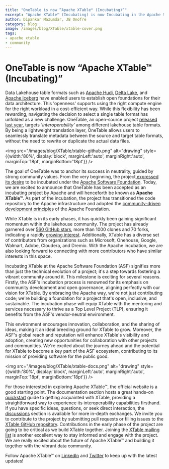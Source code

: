 ```yaml
---
title: "OneTable is now “Apache XTable™ (Incubating)”"
excerpt: "Apache XTable™ (Incubating) is now Incubating in the Apache Software Foundation"
author: Dipankar Mazumdar, JB Onofré
category: blog
image: /images/blog/XTable/xtable-cover.png
tags:
- apache xtable
- community
---
```


# OneTable is now “Apache XTable™ (Incubating)”

Data Lakehouse table formats such as [Apache Hudi](https://hudi.apache.org/), [Delta Lake](https://delta.io/), and
[Apache Iceberg](https://iceberg.apache.org/) have enabled users to establish open foundations for their data architecture.
This 'openness' supports using the right compute engine for the right workload in a cost-efficient way. While this
flexibility has been rewarding, navigating the decision to select a single table format has unfolded as a new challenge.
OneTable, an open-source project [released last year](https://venturebeat.com/data-infrastructure/exclusive-microsoft-and-google-join-forces-on-onetable-an-open-source-solution-for-data-lake-challenges/),
targets _'interoperability'_ among different lakehouse table formats. By being a lightweight translation layer,
OneTable allows users to seamlessly translate metadata between the source and target table formats, without the need to
rewrite or duplicate the actual data files.

<img src="/images/blog/XTable/xtable-github.png" alt="drawing" style={{width:'80%', display:'block', marginLeft:'auto', marginRight:'auto', marginTop:'18pt', marginBottom:'18pt'}} />

The goal of OneTable was to anchor its success in neutrality, guided by strong community values. From the very beginning,
the project[ expressed its desire](https://cwiki.apache.org/confluence/display/INCUBATOR/XTable+Proposal) to be incubated
under the [Apache Software Foundation](https://www.apache.org/). Today, we are excited to announce that OneTable has been
accepted as an incubating project by Apache and will henceforth be known as **Apache XTable™**. As part of the incubation,
the project has transitioned the code repository to the Apache infrastructure and adopted the
[community-driven development principles](https://community.apache.org/) of the Apache Foundation.

While XTable is in its early phases, it has quickly been gaining significant momentum within the lakehouse community.
The project has already garnered over [560 GitHub stars](https://x.com/apachextable/status/1725247462280196465?s=20),
more than 1000 clones and 70 forks, indicating a rapidly
[growing interest](https://x.com/apachextable/status/1725685237215322294?s=20). Additionally, XTable has a diverse set
of contributors from organizations such as Microsoft, Onehouse, Google, Walmart, Adobe, Cloudera, and Dremio. With the
Apache incubation, we are also looking forward to connecting with more contributors who have similar interests in this space.

Incubating XTable at the Apache Software Foundation (ASF) signifies more than just the technical evolution of a project;
it's a step towards fostering a vibrant community around it. This milestone is exciting for several reasons. Firstly,
the ASF's incubation process is renowned for its emphasis on community development and open governance, aligning
perfectly with our vision for XTable. By embracing the Apache way, we're not just contributing code; we're building a
foundation for a project that's open, inclusive, and sustainable. The incubation phase will equip XTable with the
mentoring and services necessary to thrive as a Top Level Project (TLP), ensuring it benefits from the ASF's vendor-neutral
environment.

This environment encourages innovation, collaboration, and the sharing of ideas, making it an ideal breeding ground for
XTable to grow. Moreover, the ASF's global reach and reputation will enhance XTable's visibility and adoption, creating
new opportunities for collaboration with other projects and communities. We're excited about the journey ahead and the
potential for XTable to become a key part of the ASF ecosystem, contributing to its mission of providing software for
the public good.

<img src="/images/blog/XTable/xtable-docs.png" alt="drawing" style={{width:'80%', display:'block', marginLeft:'auto', 
marginRight:'auto', marginTop:'18pt', marginBottom:'18pt'}} />

For those interested in exploring Apache XTable™, the official website is a good starting point. The documentation
section hosts a great hands-on [quickstart](https://onetable.dev/docs/how-to) guide to getting acquainted with XTable,
providing a straightforward way to experience its interoperability capabilities firsthand. If you have specific ideas,
questions, or seek direct interaction, the [discussions](https://github.com/apache/incubator-xtable/discussions) section
is available for more in-depth exchanges. We invite you to contribute to the project by submitting pull requests or
filling issues to the [XTable GitHub repository](https://github.com/apache/incubator-xtable). Contributions in the early
phase of the project are going to be critical as we build XTable together. Joining the
[XTable mailing list](mailto:dev-subscribe@xtable.apache.org) is another excellent way to stay informed and engage with
the project. We are really excited about the future of Apache XTable™ and building it together with the vibrant data community.

Follow Apache XTable™ on [LinkedIn](https://www.linkedin.com/company/apache-xtable/) and [Twitter](https://twitter.com/apachextable)
to keep up with the latest updates!
